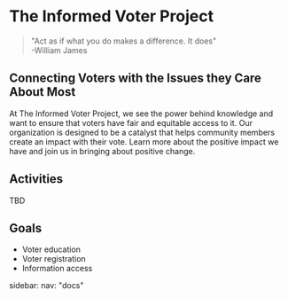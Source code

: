 # The Informed Voter Project

> "Act as if what you do makes a difference. It does"<br/>
>  \-William James

## Connecting Voters with the Issues they Care About Most

At The Informed Voter Project, we see the power behind knowledge and want to ensure that voters have fair and equitable access to it. Our organization is designed to be a catalyst that helps community members create an impact with their vote. Learn more about the positive impact we have and join us in bringing about positive change.

## Activities
TBD

## Goals
* Voter education
* Voter registration
* Information access

sidebar:
  nav: "docs"

